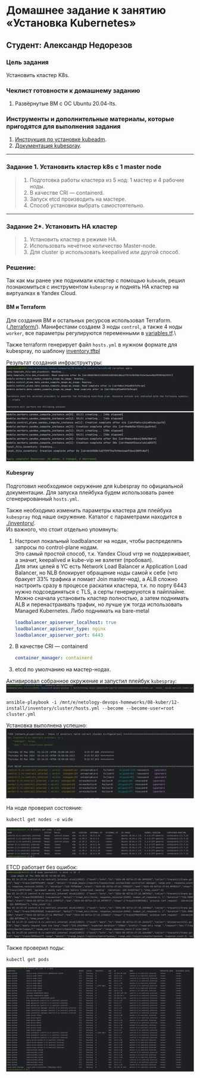# Домашнее задание к занятию «Установка Kubernetes»
## Студент: Александр Недорезов

### Цель задания

Установить кластер K8s.

### Чеклист готовности к домашнему заданию

1. Развёрнутые ВМ с ОС Ubuntu 20.04-lts.


### Инструменты и дополнительные материалы, которые пригодятся для выполнения задания

1. [Инструкция по установке kubeadm](https://kubernetes.io/docs/setup/production-environment/tools/kubeadm/create-cluster-kubeadm/).
2. [Документация kubespray](https://kubespray.io/).

-----

### Задание 1. Установить кластер k8s с 1 master node

> 1. Подготовка работы кластера из 5 нод: 1 мастер и 4 рабочие ноды.
> 2. В качестве CRI — containerd.
> 3. Запуск etcd производить на мастере.
> 4. Способ установки выбрать самостоятельно.

------
### Задание 2*. Установить HA кластер

> 1. Установить кластер в режиме HA.
> 2. Использовать нечётное количество Master-node.
> 3. Для cluster ip использовать keepalived или другой способ.


### Решение:

Так как мы ранее уже поднимали кластер с помощью `kubeadm`, решил познакомиться с инструментом `kubespray` и поднять HA кластер на виртуалках в Yandex Cloud.

#### ВМ и Terraform
Для создания ВМ и остальных ресурсов использовал Terraform. ([./terraform/](terraform)).
Манифестами создаем 3 ноды `control`, а также 4 ноды `worker`, все параметры регулируются переменными в [variables.tf](terraform/variables.tf).\

Также terraform генерирует файл `hosts.yml` в нужном формате для kubespray, по шаблону [inventory.tftpl](terraform/inventory.tftpl)

Результат создания инфраструктуры:
![](img/01.png)
![](img/02.png)

#### Kubespray
Подготовил необходимое окружение для kubespray по официальной документации. Для запуска плейбука будем использовать ранее сгенерированный `hosts.yml`.

Также необходимо изменить параметры кластера для плейбука `kubespray` под наше окружение. Каталог с параметрами находится в [./inventory/](inventory).  
Из важного, что стоит отдельно упомянуть:
1.  Настроил локальный loadbalancer на нодах, чтобы распределять запросы по control-plane нодам.  
    Это самый простой способ, т.к. Yandex Cloud vrrp не поддерживает, а значит, keepalived и kube-vip не взлетят (пробовал).   
    Для этих целей в YC есть Network Load Balancer и Application Load Balancer, но NLB блокирует обращение ноды самой к себе (что бракует 33% трафика и ломает Join master-нод), а ALB сложно настроить сразу в процессе раскатки кластера, т.к. по порту 6443 нужно подсоединяться с TLS, а серты генерируются в пайплайне. 
    Можно сначала установить кластер полностью, а затем поднимать ALB и перенастраивать трафик, но лучше уж тогда использовать Managed Kubernetes. Либо поднимать на bare-metal
    ```yaml
    loadbalancer_apiserver_localhost: true
    loadbalancer_apiserver_type: nginx 
    loadbalancer_apiserver_port: 6443
    ```  
2. В качестве CRI — containerd
    ```yaml
    container_manager: containerd
    ```
3. etcd по умолчанию на мастер-нодах.

Активировал собранное окружение и запустил плейбук `kubespray`:
![](img/07.png)
```shell
ansible-playbook -i /mnt/e/netology-devops-homeworks/08-kuber/12-install/inventory/cluster/hosts.yml --become --become-user=root cluster.yml
```

Установка выполнена успешно:
![](img/03.png)

На ноде проверил состояние:
```shell
kubectl get nodes -o wide
```
![](img/04.png)

ETCD работает без ошибок:
![](img/06.png)

Также проверил поды:
```shell
kubectl get pods
```
![](img/05.png)

